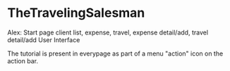 # TheTravelingSalesman
Alex: Start page client list, expense, travel, expense detail/add, travel detail/add  User Interface

The tutorial is present in everypage as part of a menu "action" icon on the action bar.
